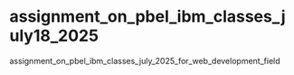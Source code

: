 # assignment_on_pbel_ibm_classes_july18_2025
assignment_on_pbel_ibm_classes_july_2025_for_web_development_field

